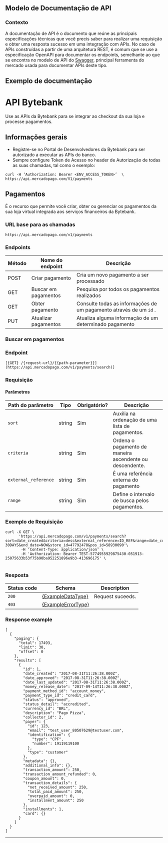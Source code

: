 ## Modelo de Documentação de API

### Contexto 
A documentação de API é o documento que reúne as principais especificações técnicas que você precis saber para realizar uma requisição e obter uma resposta sucesso em uma integração com APIs. No caso de APIs construídas a partir de uma arquitetura REST, é comum que se use a especificação OpenAPI para documentar os endpoints, semelhante ao que se encontra no modelo de API do [Swagger](https://petstore.swagger.io/#/), principal ferramenta do mercado usada para documentar APIs deste tipo. 

## Exemplo de documentação 

# API Bytebank

Use as APIs da Bytebank para se integrar ao checkout da sua loja e processe pagamentos. 

## Informações gerais
* Registre-se no Portal de Desenvolvedores da Bytebank para ser autorizado a executar as APIs do banco. 
* Sempre configure Token de Acesso no header de Autorização de todas as suas chamadas, tal como o exemplo:

```
curl -H ‘Authorization: Bearer <ENV_ACCESS_TOKEN>’  \
https://api.mercadopago.com/V1/payments
````

## Pagamentos

É o recurso que permite você criar, obter ou gerenciar os pagamentos da sua loja virtual integrada aos serviços financeiros da Bytebank.  

### URL base para as chamadas 
```
https://api.mercadopago.com/v1/payments
```

### Endpoints

| Método | Nome do endpoint | Descrição |
|-----------------------------------------------------------------------------------------------------------------|-----------------------------------------------------------------------------------------------------------------|-----------------------------------------------------------------------------------------------------------------|
| POST | Criar pagamento | Cria um novo pagamento a ser processado |
| GET | Buscar em pagamentos | Pesquisa por todos os pagamentos realizados | 
| GET | Obter pagamento | Consulte todas as informações de um pagamento através de um ```id``` .| 
| PUT | Atualizar pagamentos | Atualiza alguma informação de um determinado pagamento | 

### Buscar em pagamentos

### Endpoint

```
[{GET} /{request-url}/{{path-parameter}}](https://api.mercadopago.com/v1/payments/search)]
```

### Requisição

#### Parâmetros 

| Path do parâmetro | Tipo   | Obrigatório? | Descrição                  |
|----------------|--------|-----------|------------------------------|
| ```sort```          | string | Sim  | Auxilia na ordenação de uma lista de pagamentos. |
| ```criteria```      | string | Sim  | Ordena o pagamento de maneira ascendente ou descendente. |
| ```external_reference``` | string | Sim | É uma referência externa do pagamento |
| ```range``` | string | Sim | Define o intervalo de busca pelos pagamentos. | 


### Exemplo de Requisição

```
curl -X GET \
      'https://api.mercadopago.com/v1/payments/search?sort=date_created&criteria=desc&external_reference=ID_REF&range=date_created&begin_date=NOW-30DAYS&end_date=NOW&store_id=47792478&pos_id=58930090'\
       -H 'Content-Type: application/json' \
       -H 'Authorization: Bearer TEST-5774955929875430-051913-25075633b53f75b90ba952251896e9b3-413696175' \
       
```

### Resposta

| Status code | Schema                                  | Description          |
|-------------|-----------------------------------------|----------------------|
| `200`       | [{ExampleDataType}](#data-model)        | Request suceeds. |
| `403`       | [{ExampleErrorType}](#exampleerrortype) |  | The caller is not authorized to perform this action.


### Response example

```
[
  {
    "paging": {
      "total": 17493,
      "limit": 30,
      "offset": 0
    },
    "results": [
      {
        "id": 1,
        "date_created": "2017-08-31T11:26:38.000Z",
        "date_approved": "2017-08-31T11:26:38.000Z",
        "date_last_updated": "2017-08-31T11:26:38.000Z",
        "money_release_date": "2017-09-14T11:26:38.000Z",
        "payment_method_id": "account_money",
        "payment_type_id": "credit_card",
        "status": "approved",
        "status_detail": "accredited",
        "currency_id": "BRL",
        "description": "Pago Pizza",
        "collector_id": 2,
        "payer": {
          "id": 123,
          "email": "test_user_80507629@testuser.com",
          "identification": {
            "type": "CPF",
            "number": 19119119100
          },
          "type": "customer"
        },
        "metadata": {},
        "additional_info": {},
        "transaction_amount": 250,
        "transaction_amount_refunded": 0,
        "coupon_amount": 0,
        "transaction_details": {
          "net_received_amount": 250,
          "total_paid_amount": 250,
          "overpaid_amount": 0,
          "installment_amount": 250
        },
        "installments": 1,
        "card": {}
      }
    ]
  }
]
```
---
